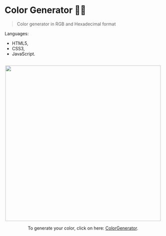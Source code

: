 # Color Generator 👨‍🎨

> Color generator in RGB and Hexadecimal format

Languages:

- HTML5,
- CSS3,
- JavaScript.

## 
<div align='center'>
<img src="https://user-images.githubusercontent.com/68437256/221274827-fa4f76f2-ce5e-45de-89de-e0b3d38b241e.png" width="500">


To generate your color, click on here: [ColorGenerator](https://youngc0de.github.io/ColorGenerator/).

</div>
